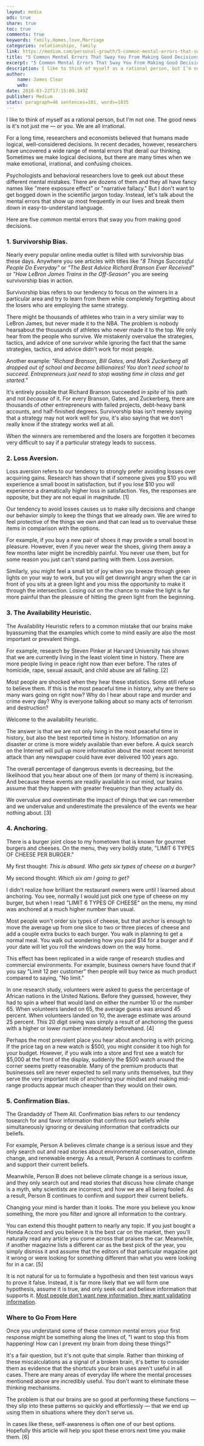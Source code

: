 ```yaml
---
layout: media
ads: true
share: true
toc: true
comments: true
keywords: family,Homes,love,Marriage
categories: relationships, family
link: https://medium.com/personal-growth/5-common-mental-errors-that-sway-you-from-making-good-decisions-54cf2fc11520
title: "5 Common Mental Errors That Sway You From Making Good Decisions"
excerpt: "5 Common Mental Errors That Sway You From Making Good Decisions"
description: I like to think of myself as a rational person, but I’m not one. The good news is it’s not just me — or you. We are all irrational.
author:
    name: James Clear
    web: 
date: 2018-03-22T17:15:09.349Z
publisher: Medium
stats: paragraph=46 sentences=101, words=1835
---
```

I like to think of myself as a rational person, but I'm not one. The good news is it's not just me — or you. We are all irrational.

For a long time, researchers and economists believed that humans made logical, well-considered decisions. In recent decades, however, researchers have uncovered a wide range of mental errors that derail our thinking. Sometimes we make logical decisions, but there are many times when we make emotional, irrational, and confusing choices.

Psychologists and behavioral researchers love to geek out about these different mental mistakes. There are dozens of them and they all have fancy names like "mere exposure effect" or "narrative fallacy." But I don't want to get bogged down in the scientific jargon today. Instead, let's talk about the mental errors that show up most frequently in our lives and break them down in easy-to-understand language.

Here are five common mental errors that sway you from making good decisions.

### 1. Survivorship Bias.

Nearly every popular online media outlet is filled with survivorship bias these days. Anywhere you see articles with titles like _"8 Things Successful People Do Everyday"_ or _"The Best Advice Richard Branson Ever Received"_ or _"How LeBron James Trains in the Off-Season"_ you are seeing survivorship bias in action.

Survivorship bias refers to our tendency to focus on the winners in a particular area and try to learn from them while completely forgetting about the losers who are employing the same strategy.

There might be thousands of athletes who train in a very similar way to LeBron James, but never made it to the NBA. The problem is nobody hearsabout the thousands of athletes who never made it to the top. We only hear from the people who survive. We mistakenly overvalue the strategies, tactics, and advice of one survivor while ignoring the fact that the same strategies, tactics, and advice didn't work for most people.

Another example: _"Richard Branson, Bill Gates, and Mark Zuckerberg all dropped out of school and became billionaires! You don't need school to succeed. Entrepreneurs just need to stop wasting time in class and get started."_

It's entirely possible that Richard Branson succeeded _in spite_ of his path and not _because_ of it. For every Branson, Gates, and Zuckerberg, there are thousands of other entrepreneurs with failed projects, debt-heavy bank accounts, and half-finished degrees. Survivorship bias isn't merely saying that a strategy may not work well for you, it's also saying that we don't really know if the strategy works well at all.

When the winners are remembered and the losers are forgotten it becomes very difficult to say if a particular strategy leads to success.

### 2. Loss Aversion.

Loss aversion refers to our tendency to strongly prefer avoiding losses over acquiring gains. Research has shown that if someone gives you $10 you will experience a small boost in satisfaction, but if you lose $10 you will experience a dramatically higher loss in satisfaction. Yes, the responses are opposite, but they are not equal in magnitude. [1]

Our tendency to avoid losses causes us to make silly decisions and change our behavior simply to keep the things that we already own. We are wired to feel protective of the things we own and that can lead us to overvalue these items in comparison with the options.

For example, if you buy a new pair of shoes it may provide a small boost in pleasure. However, even if you never wear the shoes, giving them away a few months later might be incredibly painful. You never use them, but for some reason you just can't stand parting with them. Loss aversion.

Similarly, you might feel a small bit of joy when you breeze through green lights on your way to work, but you will get downright angry when the car in front of you sits at a green light and you miss the opportunity to make it through the intersection. Losing out on the chance to make the light is far more painful than the pleasure of hitting the green light from the beginning.

### 3. The Availability Heuristic.

The Availability Heuristic refers to a common mistake that our brains make byassuming that the examples which come to mind easily are also the most important or prevalent things.

For example, research by Steven Pinker at Harvard University has shown that we are currently living in the least violent time in history. There are more people living in peace right now than ever before. The rates of homicide, rape, sexual assault, and child abuse are all falling. [2]

Most people are shocked when they hear these statistics. Some still refuse to believe them. If this is the most peaceful time in history, why are there so many wars going on right now? Why do I hear about rape and murder and crime every day? Why is everyone talking about so many acts of terrorism and destruction?

Welcome to the availability heuristic.

The answer is that we are not only living in the most peaceful time in history, but also the best reported time in history. Information on any disaster or crime is more widely available than ever before. A quick search on the Internet will pull up more information about the most recent terrorist attack than any newspaper could have ever delivered 100 years ago.

The overall percentage of dangerous events is decreasing, but the likelihood that you hear about one of them (or many of them) is increasing. And because these events are readily available in our mind, our brains assume that they happen with greater frequency than they actually do.

We overvalue and overestimate the impact of things that we can remember and we undervalue and underestimate the prevalence of the events we hear nothing about. [3]

### 4. Anchoring.

There is a burger joint close to my hometown that is known for gourmet burgers and cheeses. On the menu, they very boldly state, "LIMIT 6 TYPES OF CHEESE PER BURGER."

My first thought: _This is absurd. Who gets six types of cheese on a burger?_

My second thought: _Which six am I going to get?_

I didn't realize how brilliant the restaurant owners were until I learned about anchoring. You see, normally I would just pick one type of cheese on my burger, but when I read "LIMIT 6 TYPES OF CHEESE" on the menu, my mind was anchored at a much higher number than usual.

Most people won't order six types of cheese, but that anchor is enough to move the average up from one slice to two or three pieces of cheese and add a couple extra bucks to each burger. You walk in planning to get a normal meal. You walk out wondering how you paid $14 for a burger and if your date will let you roll the windows down on the way home.

This effect has been replicated in a wide range of research studies and commercial environments. For example, business owners have found that if you say "Limit 12 per customer" then people will buy twice as much product compared to saying, "No limit."

In one research study, volunteers were asked to guess the percentage of African nations in the United Nations. Before they guessed, however, they had to spin a wheel that would land on either the number 10 or the number 65. When volunteers landed on 65, the average guess was around 45 percent. When volunteers landed on 10, the average estimate was around 25 percent. This 20 digit swing was simply a result of anchoring the guess with a higher or lower number immediately beforehand. [4]

Perhaps the most prevalent place you hear about anchoring is with pricing. If the price tag on a new watch is $500, you might consider it too high for your budget. However, if you walk into a store and first see a watch for $5,000 at the front of the display, suddenly the $500 watch around the corner seems pretty reasonable. Many of the premium products that businesses sell are never expected to sell many units themselves, but they serve the very important role of anchoring your mindset and making mid-range products appear much cheaper than they would on their own.

### 5. Confirmation Bias.

The Grandaddy of Them All. Confirmation bias refers to our tendency tosearch for and favor information that confirms our beliefs while simultaneously ignoring or devaluing information that contradicts our beliefs.

For example, Person A believes climate change is a serious issue and they only search out and read stories about environmental conservation, climate change, and renewable energy. As a result, Person A continues to confirm and support their current beliefs.

Meanwhile, Person B does not believe climate change is a serious issue, and they only search out and read stories that discuss how climate change is a myth, why scientists are incorrect, and how we are all being fooled. As a result, Person B continues to confirm and support their current beliefs.

Changing your mind is harder than it looks. The more you believe you know something, the more you filter and ignore all information to the contrary.

You can extend this thought pattern to nearly any topic. If you just bought a Honda Accord and you believe it is the best car on the market, then you'll naturally read any article you come across that praises the car. Meanwhile, if another magazine lists a different car as the best pick of the year, you simply dismiss it and assume that the editors of that particular magazine got it wrong or were looking for something different than what you were looking for in a car. [5]

It is not natural for us to formulate a hypothesis and then test various ways to prove it false. Instead, it is far more likely that we will form one hypothesis, assume it is true, and only seek out and believe information that supports it. [Most people don't want new information, they want validating information](http://jamesclear.com/shoshin).

### Where to Go From Here

Once you understand some of these common mental errors your first response might be something along the lines of, "I want to stop this from happening! How can I prevent my brain from doing these things?"

It's a fair question, but it's not quite that simple. Rather than thinking of these miscalculations as a signal of a broken brain, it's better to consider them as evidence that the shortcuts your brain uses aren't useful in all cases. There are many areas of everyday life where the mental processes mentioned above are incredibly useful. You don't want to eliminate these thinking mechanisms.

The problem is that our brains are so good at performing these functions — they slip into these patterns so quickly and effortlessly — that we end up using them in situations where they don't serve us.

In cases like these, self-awareness is often one of our best options. Hopefully this article will help you spot these errors next time you make them. [6]
